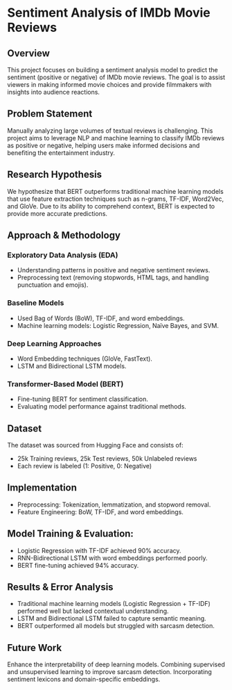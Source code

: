# Sentiment Analysis of IMDb Movie Reviews

## Overview

This project focuses on building a sentiment analysis model to predict the sentiment (positive or negative) of IMDb movie reviews. The goal is to assist viewers in making informed movie choices and provide filmmakers with insights into audience reactions.

## Problem Statement

Manually analyzing large volumes of textual reviews is challenging. This project aims to leverage NLP and machine learning to classify IMDb reviews as positive or negative, helping users make informed decisions and benefiting the entertainment industry.

## Research Hypothesis

We hypothesize that BERT outperforms traditional machine learning models that use feature extraction techniques such as n-grams, TF-IDF, Word2Vec, and GloVe. Due to its ability to comprehend context, BERT is expected to provide more accurate predictions.

## Approach & Methodology

### Exploratory Data Analysis (EDA)

  - Understanding patterns in positive and negative sentiment reviews.
  - Preprocessing text (removing stopwords, HTML tags, and handling punctuation and emojis).

### Baseline Models

  - Used Bag of Words (BoW), TF-IDF, and word embeddings.
  - Machine learning models: Logistic Regression, Naïve Bayes, and SVM.

### Deep Learning Approaches

   - Word Embedding techniques (GloVe, FastText).
   - LSTM and Bidirectional LSTM models.

### Transformer-Based Model (BERT)

  - Fine-tuning BERT for sentiment classification.
  - Evaluating model performance against traditional methods.

## Dataset

The dataset was sourced from Hugging Face and consists of:

  - 25k Training reviews, 25k Test reviews, 50k Unlabeled reviews
  - Each review is labeled (1: Positive, 0: Negative)

## Implementation

  - Preprocessing: Tokenization, lemmatization, and stopword removal.
  - Feature Engineering: BoW, TF-IDF, and word embeddings.

## Model Training & Evaluation:
 
  - Logistic Regression with TF-IDF achieved 90% accuracy.
  - RNN-Bidirectional LSTM with word embeddings performed poorly.
  - BERT fine-tuning achieved 94% accuracy.

## Results & Error Analysis

  - Traditional machine learning models (Logistic Regression + TF-IDF) performed well but lacked contextual understanding.
  - LSTM and Bidirectional LSTM failed to capture semantic meaning.
  - BERT outperformed all models but struggled with sarcasm detection.

## Future Work

Enhance the interpretability of deep learning models. Combining supervised and unsupervised learning to improve sarcasm detection. Incorporating sentiment lexicons and domain-specific embeddings.
